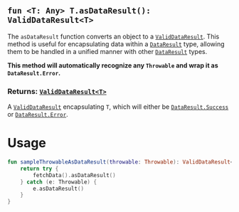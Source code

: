 ## `fun <T: Any> T.asDataResult(): ValidDataResult<T>`

The `asDataResult` function converts an object to a [`ValidDataResult`](../VALID_DATA_RESULT.md). This method is useful for encapsulating 
data within a [`DataResult`](../DATA_RESULT.md) type, allowing them to be handled in a unified manner with other [`DataResult`](../DATA_RESULT.md) types.

**This method will automatically recognize any `Throwable` and wrap it as `DataResult.Error`.**

### Returns: [`ValidDataResult<T>`](../DATA_RESULT.md)
A [`ValidDataResult`](../VALID_DATA_RESULT.md) encapsulating `T`, which will either be [`DataResult.Success`](../DATA_RESULT.md) 
or [`DataResult.Error`](../DATA_RESULT.md).

# Usage
```kotlin
fun sampleThrowableAsDataResult(throwable: Throwable): ValidDataResult<String> {
    return try {
        fetchData().asDataResult()
    } catch (e: Throwable) {
        e.asDataResult()
    } 
}